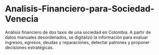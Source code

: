 # Analisis-Financiero-para-Sociedad-Venecia
Análisis financiero de dos taxis de una sociedad en Colombia. A partir de datos manuales desordenados, se digitalizó la información para evaluar ingresos, egresos, deudas y reparaciones, detectar patrones y proponer decisiones estratégicas.

